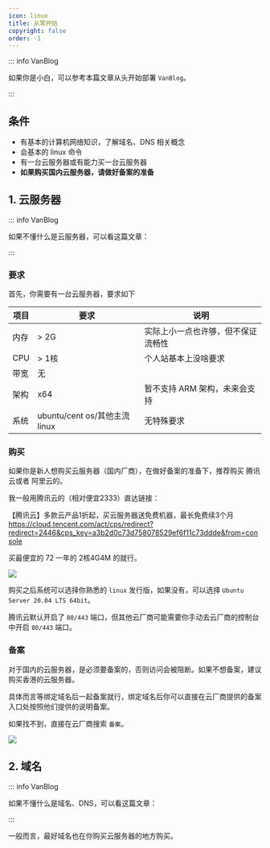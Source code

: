 ```yaml
---
icon: linux
title: 从零开始
copyright: false
order: -1
---
```


::: info VanBlog

如果你是小白，可以参考本篇文章从头开始部署 `VanBlog`。

:::

## 条件

- 有基本的计算机网络知识，了解域名、DNS 相关概念
- 会基本的 linux 命令
- 有一台云服务器或有能力买一台云服务器
- **如果购买国内云服务器，请做好备案的准备**

## 1. 云服务器
::: info VanBlog

如果不懂什么是云服务器，可以看这篇文章： 

:::

### 要求

首先，你需要有一台云服务器，要求如下

| 项目 | 要求 | 说明 |
| -- | -- | -- |
| 内存 | > 2G | 实际上小一点也许够，但不保证流畅性| 
| CPU | > 1核 | 个人站基本上没啥要求 |
| 带宽 | 无 |  |
| 架构 | x64 | 暂不支持 ARM 架构，未来会支持 |
| 系统 | ubuntu/cent os/其他主流 linux | 无特殊要求 |

### 购买

如果你是新人想购买云服务器（国内厂商），在做好备案的准备下，推荐购买 腾讯云或者 阿里云的。

我一般用腾讯云的（相对便宜2333）直达链接：

【腾讯云】多款云产品1折起，买云服务器送免费机器，最长免费续3个月
https://cloud.tencent.com/act/cps/redirect?redirect=2446&cps_key=a3b2d0c73d758078529ef6f11c73ddde&from=console

买最便宜的 72 一年的 2核4G4M 的就行。

![](https://pic.mereith.com/img/a7cee9afd60618a5ddee72d1c0916dfa.clipboard-2022-08-26.png)

购买之后系统可以选择你熟悉的 `linux` 发行版，如果没有，可以选择 `Ubuntu Server 20.04 LTS 64bit`。

腾讯云默认开启了 `80/443` 端口，但其他云厂商可能需要你手动去云厂商的控制台中开启 `80/443` 端口。

### 备案

对于国内的云服务器，是必须要备案的，否则访问会被阻断。如果不想备案，建议购买香港的云服务器。

具体而言等绑定域名后一起备案就行，绑定域名后你可以直接在云厂商提供的备案入口处按照他们提供的说明备案。

如果找不到，直接在云厂商搜索 `备案`。

![](https://pic.mereith.com/img/7eb6914370aa7f2912ce565894c657d7.clipboard-2022-08-26.png)


## 2. 域名
::: info VanBlog

如果不懂什么是域名、DNS，可以看这篇文章： 

:::

一般而言，最好域名也在你购买云服务器的地方购买。